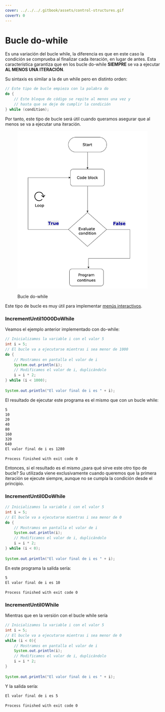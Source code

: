 ```yaml
---
cover: ../../../.gitbook/assets/control-structures.gif
coverY: 0
---
```


# Bucle do-while

Es una variación del bucle while, la diferencia es que en este caso la condición se comprueba al finalizar cada iteración, en lugar de antes. Esta característica garantiza que en los bucle do-while **SIEMPRE** se va a ejecutar **AL MENOS UNA ITERACIÓN**.

Su sintaxis es similar a la de un while pero en distinto orden:

```java
// Este tipo de bucle empieza con la palabra do
do {
    // Este bloque de código se repite al menos una vez y 
    // hasta que se deje de cumplir la condición
} while (condition);
```

Por tanto, este tipo de bucle será útil cuando queramos asegurar que al menos se va a ejecutar una iteración.

<figure><img src="../../../.gitbook/assets/image (1) (1) (1) (1) (1) (1) (1) (1).png" alt=""><figcaption><p>Bucle do-while</p></figcaption></figure>

Este tipo de bucle es muy útil para implementar [menús interactivos](menus-interactivos.md).

### IncrementUntil1000DoWhile

Veamos el ejemplo anterior implementado con do-while:

```java
// Inicializamos la variable i con el valor 5
int i = 5;
// El bucle va a ejecutarse mientras i sea menor de 1000
do {
    // Mostramos en pantalla el valor de i
    System.out.println(i);
    // Modificamos el valor de i, duplicándolo
    i = i * 2;
} while (i < 1000);

System.out.println("El valor final de i es " + i);
```

El resultado de ejecutar este programa es el mismo que con un bucle while:

```
5
10
20
40
80
160
320
640
El valor final de i es 1280

Process finished with exit code 0
```

Entonces, si el resultado es el mismo ¿para qué sirve este otro tipo de bucle? Su utilizada viene exclusivamente cuando queremos que la primera iteración se ejecute siempre, aunque no se cumpla la condición desde el principio.

### IncrementUntil0DoWhile

```java
// Inicializamos la variable i con el valor 5
int i = 5;
// El bucle va a ejecutarse mientras i sea menor de 0
do {
    // Mostramos en pantalla el valor de i
    System.out.println(i);
    // Modificamos el valor de i, duplicándolo
    i = i * 2;
} while (i < 0);

System.out.println("El valor final de i es " + i);
```

En este programa la salida sería:

```
5
El valor final de i es 10

Process finished with exit code 0
```

### IncrementUntil0While

Mientras que en la versión con el bucle while sería

```java
// Inicializamos la variable i con el valor 5
int i = 5;
// El bucle va a ejecutarse mientras i sea menor de 0
while (i < 0){
    // Mostramos en pantalla el valor de i
    System.out.println(i);
    // Modificamos el valor de i, duplicándolo
    i = i * 2;
}

System.out.println("El valor final de i es " + i);
```

Y la salida sería:

```
El valor final de i es 5

Process finished with exit code 0
```
